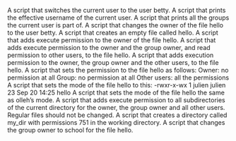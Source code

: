 A script that switches the current user to the user betty.
A script that prints the effective username of the current user.
A script that prints all the groups the current user is part of.
A script that changes the owner of the file hello to the user betty.
A script that creates an empty file called hello.
A script that adds execute permission to the owner of the file hello.
A script that adds execute permission to the owner and the group owner, and read permission to other users, to the file hello.
A script that adds execution permission to the owner, the group owner and the other users, to the file hello.
A script that sets the permission to the file hello as follows:
	Owner: no permission at all
	Group: no permission at all
	Other users: all the permissions
A script that sets the mode of the file hello to this:
	-rwxr-x-wx 1 julien julien 23 Sep 20 14:25 hello
A script that sets the mode of the file hello the same as olleh’s mode.
A script that adds execute permission to all subdirectories of the current directory for the owner, the group owner and all other users. Regular files should not be changed.
A script that creates a directory called my_dir with permissions 751 in the working directory.
A script that changes the group owner to school for the file hello.


